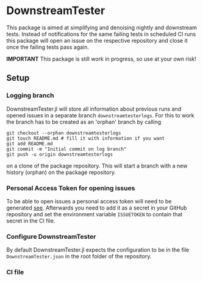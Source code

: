 # DownstreamTester

This package is aimed at simplifying and denoising nightly and downstream tests.
Instead of notifications for the same failing tests in scheduled CI runs
this package will open an issue on the respective repository and close it
once the failing tests pass again. 

**IMPORTANT** This package is still work in progress, so use at your own risk!

## Setup

### Logging branch
DownstreamTester.jl will store all information about previous runs and opened issues in a separate branch 
`downstreamtesterlogs`. 
For this to work the branch has to be created as an 'orphan' branch by calling
```
git checkout --orphan downstreamtesterlogs
git touch README.md # fill it with information if you want
git add README.md 
git commit -m "Initial commit on log branch"
git push -u origin downstreamtesterlogs
```
on a clone of the package repository.
This will start a branch with a new history (orphan) on the package repository.

### Personal Access Token for opening issues
To be able to open issues a personal 
access token will need to be generated 
[see](https://docs.github.com/en/authentication/keeping-your-account-and-data-secure/managing-your-personal-access-tokens#creating-a-fine-grained-personal-access-token).
Afterwards you need to add it as a secret in your GitHub repository
and set the environment variable
`ISSUETOKEN` to contain that secret in the CI file.

### Configure DownstreamTester
By default DownstreamTester.jl 
expects the configuration to be in the file
`DownstreamTester.json` in the root folder 
of the repository.

### CI file
